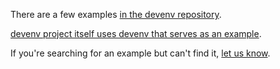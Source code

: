 There are a few examples [in the devenv repository](https://github.com/cachix/devenv/tree/main/examples).

[devenv project itself uses devenv that serves as an example](https://github.com/cachix/devenv/blob/main/devenv.nix).

If you're searching for an example but can't find it, [let us know](https://github.com/cachix/devenv/issues/12).